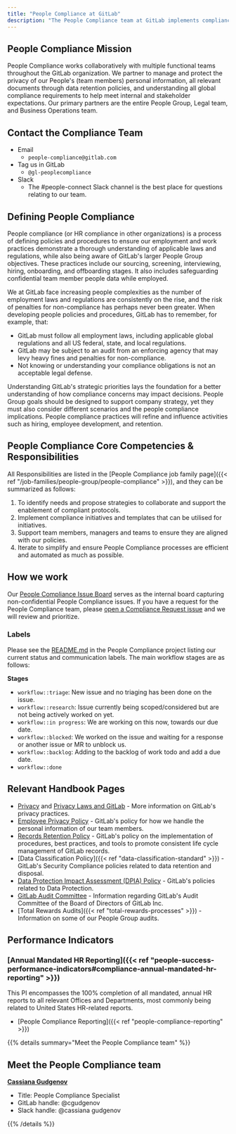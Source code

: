 ```yaml
---
title: "People Compliance at GitLab"
description: "The People Compliance team at GitLab implements compliance initiatives related to team member personal information, document retention, and data protection."
---
```


## People Compliance Mission

People Compliance works collaboratively with multiple functional teams throughout the GitLab organization. We partner to manage and protect the privacy of our People's (team members) personal information, all relevant documents through data retention policies, and understanding all global compliance requirements to help meet internal and stakeholder expectations. Our primary partners are the entire People Group, Legal team, and Business Operations team.

## Contact the Compliance Team

- Email
   - `people-compliance@gitlab.com`
- Tag us in GitLab
   - `@gl-peoplecompliance`
- Slack
   - The #people-connect Slack channel is the best place for questions relating to our team.

## Defining People Compliance

People compliance (or HR compliance in other organizations) is a process of defining policies and procedures to ensure our employment and work practices demonstrate a thorough understanding of applicable laws and regulations, while also being aware of GitLab's larger People Group objectives. These practices include our sourcing, screening, interviewing, hiring, onboarding, and offboarding stages. It also includes safeguarding confidential team member people data while employed.

We at GitLab face increasing people complexities as the number of employment laws and regulations are consistently on the rise, and the risk of penalties for non-compliance has perhaps never been greater. When developing people policies and procedures, GitLab has to remember, for example, that:

- GitLab must follow all employment laws, including applicable global regulations and all US federal, state, and local regulations.
- GitLab may be subject to an audit from an enforcing agency that may levy heavy fines and penalties for non-compliance.
- Not knowing or understanding your compliance obligations is not an acceptable legal defense.

Understanding GitLab's strategic priorities lays the foundation for a better understanding of how compliance concerns may impact decisions. People Group goals should be designed to support company strategy, yet they must also consider different scenarios and the people compliance implications. People compliance practices will refine and influence activities such as hiring, employee development, and retention.

## People Compliance Core Competencies & Responsibilities

All Responsibilities are listed in the [People Compliance job family page]({{< ref "/job-families/people-group/people-compliance" >}}), and they can be summarized as follows:

1. To identify needs and propose strategies to collaborate and support the enablement of compliant protocols.
1. Implement compliance initiatives and templates that can be utilised for initiatives.
1. Support team members, managers and teams to ensure they are aligned with our policies.
1. Iterate to simplify and ensure People Compliance processes are efficient and automated as much as possible.

## How we work

Our [People Compliance Issue Board](https://gitlab.com/gitlab-com/people-group/compliance/-/boards/2082154) serves as the internal board capturing non-confidential People Compliance issues. If you have a request for the People Compliance team, please [open a Compliance Request issue](https://gitlab.com/gitlab-com/people-group/compliance/-/issues/new?issue) and we will review and prioritize.

### Labels

Please see the [README.md](https://gitlab.com/gitlab-com/people-group/compliance/-/blob/master/README.md) in the People Compliance project listing our current status and communication labels. The main workflow stages are as follows:

**Stages**

- `workflow::triage`: New issue and no triaging has been done on the issue.
- `workflow::research`: Issue currently being scoped/considered but are not being actively worked on yet.
- `workflow::in progress`: We are working on this now, towards our due date.
- `workflow::blocked`: We worked on the issue and waiting for a response or another issue or MR to unblock us.
- `workflow::backlog`: Adding to the backlog of work todo and add a due date.
- `workflow::done`

## Relevant Handbook Pages

- [Privacy](/handbook/legal/privacy/) and [Privacy Laws and GitLab](/handbook/legal/privacy/privacy-laws.html) - More information on GitLab's privacy practices.
- [Employee Privacy Policy](/handbook/legal/privacy/employee-privacy-policy/) - GitLab's policy for how we handle the personal information of our team members.
- [Records Retention Policy](/handbook/legal/record-retention-policy/) - GitLab's policy on the implementation of procedures, best practices, and tools to promote consistent life cycle management of GitLab records.
- [Data Classification Policy]({{< ref "data-classification-standard" >}}) - GitLab's Security Compliance policies related to data retention and disposal.
- [Data Protection Impact Assessment (DPIA) Policy](/handbook/legal/privacy/dpia-policy) - GitLab's policies related to Data Protection.
- [GitLab Audit Committee](/handbook/board-meetings/committees/audit/) - Information regarding GitLab's Audit Committee of the Board of Directors of GitLab Inc.
- [Total Rewards Audits]({{< ref "total-rewards-processes" >}}) - Information on some of our People Group audits.

## Performance Indicators

### [Annual Mandated HR Reporting]({{< ref "people-success-performance-indicators#compliance-annual-mandated-hr-reporting" >}})

This PI encompasses the 100% completion of all mandated, annual HR reports to all relevant Offices and Departments, most commonly being related to United States HR-related reports.

- [People Compliance Reporting]({{< ref "people-compliance-reporting" >}})

{{% details summary="Meet the People Compliance team" %}}

## Meet the People Compliance team

[**Cassiana Gudgenov**](/handbook/company/team/#cgudgenov)

- Title: People Compliance Specialist
- GitLab handle: @cgudgenov
- Slack handle: @cassiana gudgenov

{{% /details %}}
